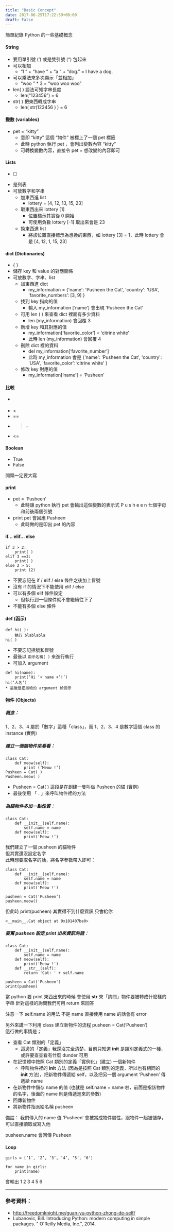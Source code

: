 ```yaml
---
title: "Basic Concept"
date: 2017-06-25T17:22:59+08:00
draft: False
---
```


簡單紀錄 Python 的一些基礎概念  <!--more-->
 
  
#### String
* 要用單引號 (‘) 或是雙引號 (“) 包起來
* 可以相加 
    * “I “ + “have “ + “a “ + “dog.” = I have a dog.
* 可以乘法來多次顯示「並相加」
    * “woo ” * 3 = “woo woo woo”
* len( ) 語法可知字串長度
    * len(“123456”) = 6
* str( ) 把東西轉成字串
    * len( str(123456 ) ) = 6
 
  
#### 變數 (variables)

* pet = “kitty”
    * 意即 “kitty” 這個 “物件” 被標上了一個 pet 標籤
    * 此時 python 執行 pet ，會列出變數內容 “kitty”
    * 可轉換變數內容，直接令 pet = 想改變的內容即可

#### Lists
* [   ] 
* 是列表
* 可放數字和字串
    * 加東西進 list
        * lottery = [4, 12, 13, 15, 23]
    * 取東西出來 lottery [1]
        * 位置標示其實從 0 開始
        * 可使用負數 lottery [-1] 取出來會是 23 
    * 換東西進 list
        * 將該位置直接標示為想換的東西，如 lottery [3] = 1，此時 lottery 會是 [4, 12, 1, 15, 23]


#### dict (Dictionaries)
* {  }
* 儲存 key 和 value 的對應關係 
* 可放數字、字串、list
    * 加東西進 dict
        * my_information = {'name': 'Pusheen the Cat', 'country': 'USA', 'favorite_numbers’: [3, 9] }
    * 找到 key 指向的值
        * 輸入 my_information [’name’] 會出現 ‘Pusheen the Cat’
    * 可用 len ( ) 來查看 dict 裡面有多少資料
        * len (my_information) 會回覆 3
    * 新增 key 和其對應的值
        * my_information[‘favorite_color’] = ‘citrine white’
        * 此時 len (my_information) 會回覆 4
    * 刪除 dict 裡的資料
        * del my_information[‘favorite_number’]
        * 此時 my_information 會是 {'name': 'Pusheen the Cat', 'country': 'USA', 'favorite_color’: ‘citrine white’ }
    * 修改 key 對應的值
        * my_information[’name’] = ‘Pusheen’

#### 比較
* >  
* <
* ==
* >=
* <=

#### Boolean
* True
* False

開頭一定要大寫

#### print
* pet = ‘Pusheen’
    * 此時讓 python 執行 pet 會輸出這個變數的表示式 P u s h e e n 七個字母和前後兩個引號
* print pet 會回應 Pusheen
    * 此時做的是印出 pet 的內容

#### if… elif… else
```
if 3 > 2:
    print( )
elif 3 ==3:
    print( )
else 2 > 5:
    print (2)
```
* 不要忘記在 if / elif / else 條件之後加上冒號
* 沒有 if 的情況下不能使用 elif / else
* 可以有多個 elif 條件設定
    * 但執行到一個條件就不會繼續往下了
* 不能有多個 else 條件

#### def (函示)
```
def hi( ):
    執行 blablabla
hi( )
```
* 不要忘記括號和冒號
* 最後以 ```函示名稱( )``` 來進行執行
* 可加入 argument
```
def hi(name):
    print(‘Hi ‘+ name +’!’)
hi(‘人名’)
* 最後是把該給的 argument 給函示
```

#### 物件 (Objects)
##### 概念：
1、2、3、4 屬於「數字」這種「class」，而 1、2、3、4 是數字這個 class 的 instance (實例)

##### 建立一個貓物件來看看：

```
class Cat:
    def meow(self):
        print (‘Meow !’)
Pusheen = Cat( )
Pusheen.meow( )
```

* Pusheen = Cat( ) 這段是在創建一隻叫做 Pusheen 的貓 (實例)
* 最後使用 「 . 」來呼叫物件裡的方法

##### 為貓物件多加一點性質：

```
class Cat:
    def __init__(self,name):
        self.name = name
    def meow(self):
        print('Meow !’)
```

我們建立了一個 pusheen 的貓物件  
但其實還沒設定名字  
此時想要取名字的話，將名字參數帶入即可：

```
class Cat:
    def __init__(self,name):
        self.name = name
    def meow(self):
        print('Meow !')

pusheen = Cat('Pusheen’)
pusheen.meow()
```

但此時 print(pusheen) 其實得不到什麼資訊
只會給你

```
<__main__.Cat object at 0x101407be0>
```

##### 要幫 pusheen 設定 print 出來資訊的話：
```
class Cat:
    def __init__(self,name):
        self.name = name
    def meow(self):
        print('Meow !')
    def __str__(self):
        return 'Cat: ' + self.name

pusheen = Cat('Pusheen')
print(pusheen)
```
當 python 要 print 東西出來的時候
會使用 __str__ 來「詢問」物件要被轉成什麼樣的字串
針對這樣的詢問我們可用 return 來回答

注意一下 self.name 的用法
不是 name
直接使用 name 的話會有 error 


另外來講一下利用 class 建立新物件的流程
pusheen = Cat(‘Pusheen’)  
這行做的事情是；  

* 查看 Cat 類別的「定義」
    * 這邊的「定義」我還沒完全清楚，目前只知道 __init__ 是類別定義式的一種，或許要查查看有什麼 dunder 可用
* 在記憶體中按照 Cat 類別的定義「實例化」(建立) 一個新物件
    * 呼叫物件裡的 __init__ 方法 (因為是按照 Cat 類別的定義，所以也有相同的 __init__ 方法)，把新物件傳遞給 self，以及把另一個 argument ‘Pusheen’ 傳遞給 name
* 在新物件中儲存 name 的值 (也就是 self.name = name 啦，前面是指該物件的名字，後面的 name 則是傳遞進來的參數)
* 回傳新物件
* 將新物件指派給名稱 pusheen

備註：
我們傳入的 name 值 ‘Pusheen’ 會被當成物件屬性，跟物件一起被儲存，可以直接讀取或寫入他

pusheen.name 會回傳 Pusheen

#### Loop
```
girls = [‘1’, ‘2’, ‘3’, ‘4’, ‘5’, ‘6']

for name in girls:
    print(name) 
```
會輸出 1 2 3 4 5 6 


---

### 參考資料：
- http://freedomknight.me/guan-yu-python-zhong-de-self/
- Lubanovic, Bill. Introducing Python: modern computing in simple packages. " O'Reilly Media, Inc.", 2014.

